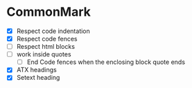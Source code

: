 # CommonMark

- [x] Respect code indentation
- [x] Respect code fences
- [ ] Respect html blocks
- [ ] work inside quotes
  - [ ] End Code fences when the enclosing block quote ends
- [x] ATX headings
- [x] Setext heading
